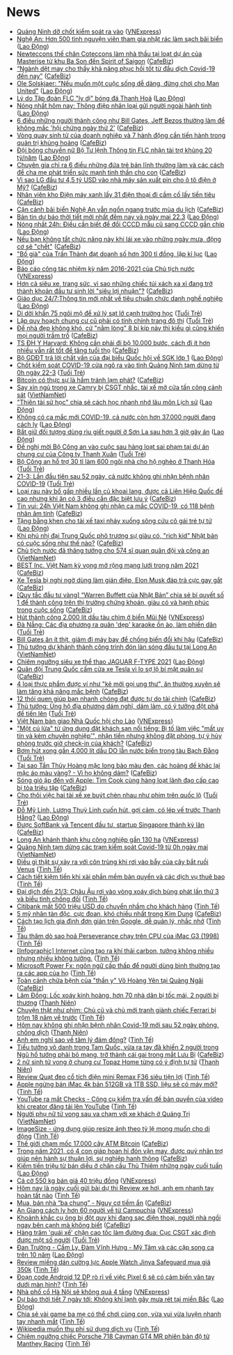 # News

- [Quảng Ninh dỡ chốt kiểm soát ra vào](https://vnexpress.net/quang-ninh-do-chot-kiem-soat-ra-vao-4251767.html) ([VNExpress](https://vnexpress.net))
- [Nghệ An: Hơn 500 tình nguyện viên tham gia nhặt rác làm sạch bãi biển](https://laodong.vn/xa-hoi/nghe-an-hon-500-tinh-nguyen-vien-tham-gia-nhat-rac-lam-sach-bai-bien-891283.ldo) ([Lao Động](https://laodong.vn))
- [Newteccons thế chân Coteccons làm nhà thầu tại loạt dự án của Masterise từ khu Ba Son đến Spirit of Saigon](https://cafebiz.vn/newteccons-the-chan-coteccons-lam-nha-thau-tai-loat-du-an-cua-masterise-tu-khu-ba-son-den-spirit-of-saigon-20210321210636893.chn) ([CafeBiz](https://cafebiz.vn))
- [“Ngành dệt may cho thấy khả năng phục hồi tốt từ đầu dịch Covid-19 đến nay”](https://cafebiz.vn/nganh-det-may-cho-thay-kha-nang-phuc-hoi-tot-tu-dau-dich-covid-19-den-nay-20210321191442063.chn) ([CafeBiz](https://cafebiz.vn))
- [Ole Solskjaer: &quot;Nếu muốn một cuộc sống dễ dàng, đừng chơi cho Man United&quot;](https://laodong.vn/bong-da-quoc-te/ole-solskjaer-neu-muon-mot-cuoc-song-de-dang-dung-choi-cho-man-united-891392.ldo) ([Lao Động](https://laodong.vn))
- [Lý do Tập đoàn FLC &quot;ly dị&quot; bóng đá Thanh Hoá](https://laodong.vn/bong-da/ly-do-tap-doan-flc-ly-di-bong-da-thanh-hoa-891336.ldo) ([Lao Động](https://laodong.vn))
- [Nóng nhất hôm nay: Thông điệp nhân loại gửi người ngoài hành tinh](https://laodong.vn/video-the-gioi/nong-nhat-hom-nay-thong-diep-nhan-loai-gui-nguoi-ngoai-hanh-tinh-891367.ldo) ([Lao Động](https://laodong.vn))
- [6 điều những người thành công như Bill Gates, Jeff Bezos thường làm để không mắc 'hội chứng ngày thứ 2'](https://cafebiz.vn/6-dieu-nhung-nguoi-thanh-cong-nhu-bill-gates-jeff-bezos-thuong-lam-de-khong-mac-hoi-chung-ngay-thu-2-20210319142618862.chn) ([CafeBiz](https://cafebiz.vn))
- [Vòng quay sinh tử của doanh nghiệp và 7 hành động cần tiến hành trong quản trị khủng hoảng](https://cafebiz.vn/vong-quay-sinh-tu-cua-doanh-nghiep-va-7-hanh-dong-can-tien-hanh-trong-quan-tri-khung-hoang-20210321184256688.chn) ([CafeBiz](https://cafebiz.vn))
- [Đội bóng chuyền nữ Bộ Tư lệnh Thông tin FLC nhận tài trợ khủng 20 tỷ/năm](https://laodong.vn/the-thao/doi-bong-chuyen-nu-bo-tu-lenh-thong-tin-flc-nhan-tai-tro-khung-20-tynam-891322.ldo) ([Lao Động](https://laodong.vn))
- [Chuyên gia chỉ ra 6 điều những đứa trẻ bản lĩnh thường làm và các cách để cha mẹ phát triển sức mạnh tinh thần cho con](https://cafebiz.vn/chuyen-gia-chi-ra-6-dieu-nhung-dua-tre-ban-linh-thuong-lam-va-cac-cach-de-cha-me-phat-trien-suc-manh-tinh-than-cho-con-20210321182250733.chn) ([CafeBiz](https://cafebiz.vn))
- [Vì sao LG đầu tư 4,5 tỷ USD vào nhà máy sản xuất pin cho ô tô điện ở Mỹ?](https://cafebiz.vn/vi-sao-lg-dau-tu-45-ty-usd-vao-nha-may-san-xuat-pin-cho-o-to-dien-o-my-20210321184111216.chn) ([CafeBiz](https://cafebiz.vn))
- [Nhân viên kho Điện máy xanh lấy 31 điện thoại đi cầm cố lấy tiền tiêu](https://cafebiz.vn/nhan-vien-kho-dien-may-xanh-lay-31-dien-thoai-di-cam-co-lay-tien-tieu-20210321201646209.chn) ([CafeBiz](https://cafebiz.vn))
- [Cận cảnh bãi biển Nghệ An vẫn ngổn ngang trước mùa du lịch](https://cafebiz.vn/can-canh-bai-bien-nghe-an-van-ngon-ngang-truoc-mua-du-lich-20210321183958123.chn) ([CafeBiz](https://cafebiz.vn))
- [Bản tin dự báo thời tiết mới nhất đêm nay và ngày mai 22.3](https://laodong.vn/video/ban-tin-du-bao-thoi-tiet-moi-nhat-dem-nay-va-ngay-mai-223-890929.ldo) ([Lao Động](https://laodong.vn))
- [Nóng nhất 24h: Điều cần biết để đổi CCCD mẫu cũ sang CCCD gắn chip](https://laodong.vn/video-thoi-su/nong-nhat-24h-dieu-can-biet-de-doi-cccd-mau-cu-sang-cccd-gan-chip-891347.ldo) ([Lao Động](https://laodong.vn))
- [Nếu bạn không tắt chức năng này khi lái xe vào những ngày mưa, động cơ sẽ "chết"](https://cafebiz.vn/neu-ban-khong-tat-chuc-nang-nay-khi-lai-xe-vao-nhung-ngay-mua-dong-co-se-chet-20210321181654806.chn) ([CafeBiz](https://cafebiz.vn))
- [&quot;Bố già&quot; của Trấn Thành đạt doanh số hơn 300 tỉ đồng, lập kỉ lục](https://laodong.vn/van-hoa/bo-gia-cua-tran-thanh-dat-doanh-so-hon-300-ti-dong-lap-ki-luc-891398.ldo) ([Lao Động](https://laodong.vn))
- [Báo cáo công tác nhiệm kỳ năm 2016-2021 của Chủ tịch nước](https://vnexpress.net/bao-cao-cong-tac-nhiem-ky-nam-2016-2021-cua-chu-tich-nuoc-4251738.html) ([VNExpress](https://vnexpress.net))
- [Hơn cả siêu xe, trang sức, vì sao những chiếc túi xách xa xỉ đang trở thành khoản đầu tư sinh lời "siêu lợi nhuận"?](https://cafebiz.vn/hon-ca-sieu-xe-trang-suc-vi-sao-nhung-chiec-tui-xach-xa-xi-dang-tro-thanh-khoan-dau-tu-sinh-loi-sieu-loi-nhuan-20210321183818352.chn) ([CafeBiz](https://cafebiz.vn))
- [Giáo dục 24/7:Thông tin mới nhất về tiêu chuẩn chức danh nghề nghiệp](https://laodong.vn/video/giao-duc-247thong-tin-moi-nhat-ve-tieu-chuan-chuc-danh-nghe-nghiep-891346.ldo) ([Lao Động](https://laodong.vn))
- [Di dời khẩn 75 ngôi mộ để xử lý sạt lở cạnh trường học](https://tuoitre.vn/di-doi-khan-75-ngoi-mo-de-xu-ly-sat-lo-canh-truong-hoc-20210321184356419.htm) ([Tuổi Trẻ](https://tuoitre.vn))
- [Lập quy hoạch chung cư cũ phải có tính chỉnh trang đô thị](https://tuoitre.vn/lap-quy-hoach-chung-cu-cu-phai-co-tinh-chat-cai-tao-tai-thiet-chinh-trang-do-thi-20210321183647821.htm) ([Tuổi Trẻ](https://tuoitre.vn))
- [Để nhà đẹp không khó, cứ "nằm lòng" 8 bí kíp này thì kiểu gì cũng khiến mọi người trầm trồ](https://cafebiz.vn/de-nha-dep-khong-kho-cu-nam-long-8-bi-kip-nay-thi-kieu-gi-cung-khien-moi-nguoi-tram-tro-20210321183711345.chn) ([CafeBiz](https://cafebiz.vn))
- [TS ĐH Y Harvard: Không cần phải đi bộ 10.000 bước, cách đi ít hơn nhiều vẫn rất tốt để tăng tuổi thọ](https://cafebiz.vn/ts-dh-y-harvard-khong-can-phai-di-bo-10000-buoc-cach-di-it-hon-nhieu-van-rat-tot-de-tang-tuoi-tho-20210321181507985.chn) ([CafeBiz](https://cafebiz.vn))
- [Bộ GDĐT trả lời chất vấn của đại biểu Quốc hội về SGK lớp 1](https://laodong.vn/giao-duc/bo-gddt-tra-loi-chat-van-cua-dai-bieu-quoc-hoi-ve-sgk-lop-1-891383.ldo) ([Lao Động](https://laodong.vn))
- [Chốt kiểm soát COVID-19 cửa ngõ ra vào tỉnh Quảng Ninh tạm dừng từ 0h ngày 22-3](https://tuoitre.vn/chot-kiem-soat-covid-19-cua-ngo-ra-vao-tinh-quang-ninh-tam-dung-tu-0h-ngay-22-3-20210321180149284.htm) ([Tuổi Trẻ](https://tuoitre.vn))
- [Bitcoin có thực sự là hầm tránh lạm phát?](https://cafebiz.vn/bitcoin-co-thuc-su-la-ham-tranh-lam-phat-20210321183110955.chn) ([CafeBiz](https://cafebiz.vn))
- [Say xỉn ngủ trong xe Camry bị CSGT nhắc, tài xế mở cửa tấn công cảnh sát](http://vietnamnet.vn/vn/thoi-su/an-toan-giao-thong/say-xi-n-ngu-trong-xe-camry-bi-csgt-nha-c-tai-xe-mo-cu-a-ta-n-co-ng-ca-nh-sa-t-721286.html) ([VietNamNet](https://vietnamnet.vn))
- [&quot;Thiên tài sử học&quot; chia sẻ cách học nhanh nhớ lâu môn Lịch sử](https://laodong.vn/giao-duc/thien-tai-su-hoc-chia-se-cach-hoc-nhanh-nho-lau-mon-lich-su-891318.ldo) ([Lao Động](https://laodong.vn))
- [Không có ca mắc mới COVID-19, cả nước còn hơn 37.000 người đang cách ly](https://laodong.vn/y-te/khong-co-ca-mac-moi-covid-19-ca-nuoc-con-hon-37000-nguoi-dang-cach-ly-891348.ldo) ([Lao Động](https://laodong.vn))
- [Bắt giữ đối tượng dùng rìu giết người ở Sơn La sau hơn 3 giờ gây án](https://laodong.vn/phap-luat/bat-giu-doi-tuong-dung-riu-giet-nguoi-o-son-la-sau-hon-3-gio-gay-an-891356.ldo) ([Lao Động](https://laodong.vn))
- [Đề nghị mời Bộ Công an vào cuộc sau hàng loạt sai phạm tại dự án chung cư của Công ty Thanh Xuân](https://tuoitre.vn/de-nghi-moi-bo-cong-an-vao-cuoc-sau-hang-loat-sai-pham-tai-du-an-chung-cu-cua-cong-ty-thanh-xuan-20210321174859395.htm) ([Tuổi Trẻ](https://tuoitre.vn))
- [Bộ Công an hỗ trợ 30 tỉ làm 600 ngôi nhà cho hộ nghèo ở Thanh Hóa](https://tuoitre.vn/bo-cong-an-ho-tro-30-ti-lam-600-nha-cho-ho-ngheo-o-thanh-hoa-20210321170432242.htm) ([Tuổi Trẻ](https://tuoitre.vn))
- [21-3: Lần đầu tiên sau 52 ngày, cả nước không ghi nhận bệnh nhân COVID-19](https://tuoitre.vn/21-3-lan-dau-tien-sau-52-ngay-ca-nuoc-khong-ghi-nhan-benh-nhan-covid-19-20210321182308707.htm) ([Tuổi Trẻ](https://tuoitre.vn))
- [Loại rau này bổ gấp nhiều lần củ khoai lang, được cả Liên Hiệp Quốc đề cao nhưng khi ăn có 3 điều cần đặc biệt lưu ý](https://cafebiz.vn/loai-rau-nay-bo-gap-nhieu-lan-cu-khoai-lang-duoc-ca-lien-hiep-quoc-de-cao-nhung-khi-an-co-3-dieu-can-dac-biet-luu-y-20210321181918809.chn) ([CafeBiz](https://cafebiz.vn))
- [Tin vui: 24h Việt Nam không ghi nhận ca mắc COVID-19, có 118 bệnh nhân âm tính](https://cafebiz.vn/tin-vui-24h-viet-nam-khong-ghi-nhan-ca-mac-covid-19-co-118-benh-nhan-am-tinh-20210321183003974.chn) ([CafeBiz](https://cafebiz.vn))
- [Tặng bằng khen cho tài xế taxi nhảy xuống sông cứu cô gái trẻ tự tử](https://laodong.vn/xa-hoi/tang-bang-khen-cho-tai-xe-taxi-nhay-xuong-song-cuu-co-gai-tre-tu-tu-891350.ldo) ([Lao Động](https://laodong.vn))
- [Khi phú nhị đại Trung Quốc phô trương sự giàu có, "rich kid" Nhật bản có cuộc sống như thế nào?](https://cafebiz.vn/khi-phu-nhi-dai-trung-quoc-pho-truong-su-giau-co-rich-kid-nhat-ban-co-cuoc-song-nhu-the-nao-20210321181312052.chn) ([CafeBiz](https://cafebiz.vn))
- [Chủ tịch nước đã thăng tướng cho 574 sĩ quan quân đội và công an](http://vietnamnet.vn/vn/thoi-su/quoc-hoi/chu-tich-nuoc-da-thang-tuong-cho-574-si-quan-quan-doi-va-cong-an-721259.html) ([VietNamNet](https://vietnamnet.vn))
- [BEST Inc. Việt Nam kỳ vọng mở rộng mạng lưới trong năm 2021](https://cafebiz.vn/best-inc-viet-nam-ky-vong-mo-rong-mang-luoi-trong-nam-2021-20210321164527029.chn) ([CafeBiz](https://cafebiz.vn))
- [Xe Tesla bị nghi ngờ dùng làm gián điệp, Elon Musk đáp trả cực gay gắt](https://cafebiz.vn/xe-tesla-bi-nghi-ngo-dung-lam-gian-diep-elon-musk-dap-tra-cuc-gay-gat-20210321115206968.chn) ([CafeBiz](https://cafebiz.vn))
- [[Quy tắc đầu tư vàng] “Warren Buffett của Nhật Bản” chia sẻ bí quyết số 1 để thành công trên thị trường chứng khoán, giàu có và hạnh phúc trong cuộc sống](https://cafebiz.vn/quy-tac-dau-tu-vang-warren-buffett-cua-nhat-ban-chia-se-bi-quyet-so-1-de-thanh-cong-tren-thi-truong-chung-khoan-giau-co-va-hanh-phuc-trong-cuoc-song-2021032111554041.chn) ([CafeBiz](https://cafebiz.vn))
- [Hút thành công 2.000 lít dầu tàu chìm ở biển Mũi Né](https://vnexpress.net/hut-thanh-cong-2-000-lit-dau-tau-chim-o-bien-mui-ne-4251721.html) ([VNExpress](https://vnexpress.net))
- [Đà Nẵng: Các địa phương ra quân 'dẹp' karaoke ồn ào, làm phiền dân](https://tuoitre.vn/da-nang-cac-dia-phuong-ra-quan-dep-karaoke-on-ao-lam-phien-dan-20210321160449226.htm) ([Tuổi Trẻ](https://tuoitre.vn))
- [Bill Gates ăn ít thịt, giảm đi máy bay để chống biến đổi khí hậu](https://cafebiz.vn/bill-gates-an-it-thit-giam-di-may-bay-de-chong-bien-doi-khi-hau-20210321115341707.chn) ([CafeBiz](https://cafebiz.vn))
- [Thủ tướng dự khánh thành công trình đón làn sóng đầu tư tại Long An](http://vietnamnet.vn/vn/thoi-su/chinh-tri/thu-tuong-du-khanh-thanh-cong-trinh-don-lan-song-dau-tu-tai-long-an-721256.html) ([VietNamNet](https://vietnamnet.vn))
- [Chiêm ngưỡng siêu xe thể thao JAGUAR F-TYPE 2021](https://laodong.vn/photo/chiem-nguong-sieu-xe-the-thao-jaguar-f-type-2021-888711.ldo) ([Lao Động](https://laodong.vn))
- [Quân đội Trung Quốc cấm cửa xe Tesla vì lo sợ lộ bí mật quân sự](https://cafebiz.vn/quan-doi-trung-quoc-cam-cua-xe-tesla-vi-lo-so-lo-bi-mat-quan-su-20210321114959068.chn) ([CafeBiz](https://cafebiz.vn))
- [4 loại thực phẩm được ví như "kẻ mời gọi ung thư", ăn thường xuyên sẽ làm tăng khả năng mắc bệnh](https://cafebiz.vn/4-loai-thuc-pham-duoc-vi-nhu-ke-moi-goi-ung-thu-an-thuong-xuyen-se-lam-tang-kha-nang-mac-benh-20210321151640041.chn) ([CafeBiz](https://cafebiz.vn))
- [12 thói quen giúp bạn nhanh chóng đạt được tự do tài chính](https://cafebiz.vn/12-thoi-quen-giup-ban-nhanh-chong-dat-duoc-tu-do-tai-chinh-20210321114714228.chn) ([CafeBiz](https://cafebiz.vn))
- [Thủ tướng: Ủng hộ địa phương dám nghĩ, dám làm, có ý tưởng đột phá để tiến lên](https://tuoitre.vn/thu-tuong-ung-ho-dia-phuong-dam-nghi-dam-lam-co-y-tuong-dot-pha-de-tien-len-20210321134740537.htm) ([Tuổi Trẻ](https://tuoitre.vn))
- [Việt Nam bàn giao Nhà Quốc hội cho Lào](https://vnexpress.net/viet-nam-ban-giao-nha-quoc-hoi-cho-lao-4251594.html) ([VNExpress](https://vnexpress.net))
- ["Một cú lừa" từ ứng dụng đặt khách sạn nổi tiếng: Bị tố làm việc "mất uy tín và kém chuyên nghiệp'", nhận tiền nhưng không đặt phòng, tự ý hủy phòng trước giờ check-in của khách?](https://cafebiz.vn/mot-cu-lua-tu-ung-dung-dat-khach-san-noi-tieng-bi-to-lam-viec-mat-uy-tin-va-kem-chuyen-nghiep-nhan-tien-nhung-khong-dat-phong-tu-y-huy-phong-truoc-gio-check-in-cua-khach-20210321150327795.chn) ([CafeBiz](https://cafebiz.vn))
- [Bơm hút xong gần 4.000 lít dầu DO lẫn nước biển trong tàu Bạch Đằng](https://tuoitre.vn/bom-hut-xong-gan-4-000-lit-dau-do-lan-nuoc-bien-trong-tau-bach-dang-20210321143923765.htm) ([Tuổi Trẻ](https://tuoitre.vn))
- [Tại sao Tần Thủy Hoàng mặc long bào màu đen, các hoàng đế khác lại mặc áo màu vàng? - Vì họ không dám?](https://cafebiz.vn/tai-sao-tan-thuy-hoang-mac-long-bao-mau-den-cac-hoang-de-khac-lai-mac-ao-mau-vang-vi-ho-khong-dam-20210321143130538.chn) ([CafeBiz](https://cafebiz.vn))
- [Sóng gió ập đến với Apple: Tim Cook cùng hàng loạt lãnh đạo cấp cao bị tòa triệu tập](https://cafebiz.vn/song-gio-ap-den-voi-apple-tim-cook-cung-hang-loat-lanh-dao-cap-cao-bi-toa-trieu-tap-20210321150109144.chn) ([CafeBiz](https://cafebiz.vn))
- [Cho thôi việc hai tài xế xe buýt chèn nhau như phim trên quốc lộ](https://tuoitre.vn/cho-thoi-viec-hai-tai-xe-xe-buyt-chen-nhau-nhu-phim-tren-quoc-lo-20210321142433861.htm) ([Tuổi Trẻ](https://tuoitre.vn))
- [Đỗ Mỹ Linh, Lương Thuỳ Linh cuốn hút, gợi cảm, có lép vế trước Thanh Hằng?](https://laodong.vn/photo/do-my-linh-luong-thuy-linh-cuon-hut-goi-cam-co-lep-ve-truoc-thanh-hang-891249.ldo) ([Lao Động](https://laodong.vn))
- [Được SoftBank và Tencent đầu tư, startup Singapore thành kỳ lân](https://cafebiz.vn/duoc-softbank-va-tencent-dau-tu-startup-singapore-thanh-ky-lan-20210321114227827.chn) ([CafeBiz](https://cafebiz.vn))
- [Long An khánh thành khu công nghiệp gần 130 ha](https://vnexpress.net/long-an-khanh-thanh-khu-cong-nghiep-gan-130-ha-4251687.html) ([VNExpress](https://vnexpress.net))
- [Quảng Ninh tạm dừng các trạm kiểm soát Covid-19 từ 0h ngày mai](http://vietnamnet.vn/vn/thoi-su/quang-ninh-tam-dung-cac-tram-kiem-soat-covid-19-tu-0h-ngay-mai-721244.html) ([VietNamNet](https://vietnamnet.vn))
- [Điều gì thật sự xảy ra với côn trùng khi rơi vào bẫy của cây bắt ruồi Venus](https://tinhte.vn/thread/dieu-gi-that-su-xay-ra-voi-con-trung-khi-roi-vao-bay-cua-cay-bat-ruoi-venus.3296181/) ([Tinh Tế](https://tinhte.vn))
- [Cách tiết kiệm tiền khi xài phần mềm bản quyền và các dịch vụ thuê bao](https://tinhte.vn/thread/cach-tiet-kiem-tien-khi-xai-phan-mem-ban-quyen-va-cac-dich-vu-thue-bao.3297120/) ([Tinh Tế](https://tinhte.vn))
- [Đại dịch đến 21/3: Châu Âu rơi vào vòng xoáy dịch bùng phát lần thứ 3 và biểu tình chống đối](https://tinhte.vn/thread/dai-dich-den-21-3-chau-au-roi-vao-vong-xoay-dich-bung-phat-lan-thu-3-va-bieu-tinh-chong-doi.3297210/) ([Tinh Tế](https://tinhte.vn))
- [Citibank mất  500 triệu USD do chuyển nhầm cho khách hàng](https://tinhte.vn/thread/citibank-mat-500-trieu-usd-do-chuyen-nham-cho-khach-hang.3278459/) ([Tinh Tế](https://tinhte.vn))
- [5 mỹ nhân tàn độc, cực đoan, khó chiều nhất trong Kim Dung](https://cafebiz.vn/5-my-nhan-tan-doc-cuc-doan-kho-chieu-nhat-trong-kim-dung-20210321141156316.chn) ([CafeBiz](https://cafebiz.vn))
- [Cách tạo lịch gia đình đơn giản trên Google, dễ quản lý, nhắc nhở](https://tinhte.vn/thread/cach-tao-lich-gia-dinh-don-gian-tren-google-de-quan-ly-nhac-nho.3296177/) ([Tinh Tế](https://tinhte.vn))
- [Tàu thăm dò sao hoả Perseverance chạy trên CPU của iMac G3 (1998)](https://tinhte.vn/thread/tau-tham-do-sao-hoa-perseverance-chay-tren-cpu-cua-imac-g3-1998.3286220/) ([Tinh Tế](https://tinhte.vn))
- [[Infographic] Internet cũng tạo ra khí thải carbon, tưởng không nhiều nhưng nhiều không tưởng.](https://tinhte.vn/thread/infographic-internet-cung-tao-ra-khi-thai-carbon-tuong-khong-nhieu-nhung-nhieu-khong-tuong.3297260/) ([Tinh Tế](https://tinhte.vn))
- [Microsoft Power Fx: ngôn ngữ cấp thấp để người dùng bình thường tạo ra các app của họ](https://tinhte.vn/thread/microsoft-power-fx-ngon-ngu-cap-thap-de-nguoi-dung-binh-thuong-tao-ra-cac-app-cua-ho.3286411/) ([Tinh Tế](https://tinhte.vn))
- [Toàn cảnh chữa bệnh của "thần y" Võ Hoàng Yên tại Quảng Ngãi](https://cafebiz.vn/toan-canh-chua-benh-cua-than-y-vo-hoang-yen-tai-quang-ngai-20210321114454778.chn) ([CafeBiz](https://cafebiz.vn))
- [Lâm Đồng: Lốc xoáy kinh hoàng, hơn 70 nhà dân bị tốc mái, 2 người bị thương](https://thanhnien.vn/thoi-su/lam-dong-loc-xoay-kinh-hoang-hon-70-nha-dan-bi-toc-mai-2-nguoi-bi-thuong-1357290.html) ([Thanh Niên](https://thanhnien.vn))
- [Chuyện thật như phim: Chủ cũ và chủ mới tranh giành chiếc Ferrari bị trộm 18 năm về trước](https://tinhte.vn/thread/chuyen-that-nhu-phim-chu-cu-va-chu-moi-tranh-gianh-chiec-ferrari-bi-trom-18-nam-ve-truoc.3297261/) ([Tinh Tế](https://tinhte.vn))
- [Hôm nay không ghi nhận bệnh nhân Covid-19 mới sau 52 ngày phòng, chống dịch](https://thanhnien.vn/thoi-su/hom-nay-khong-ghi-nhan-benh-nhan-covid-19-moi-sau-52-ngay-phong-chong-dich-1357263.html) ([Thanh Niên](https://thanhnien.vn))
- [Anh em nghĩ sao về tâm lý đám đông?](https://tinhte.vn/thread/anh-em-nghi-sao-ve-tam-ly-dam-dong.3297159/) ([Tinh Tế](https://tinhte.vn))
- [Tiểu tướng vô danh trong Tam Quốc, vừa ra tay đã khiến 2 người trong Ngũ hổ tướng phải bỏ mạng, trở thành cái gai trong mắt Lưu Bị](https://cafebiz.vn/tieu-tuong-vo-danh-trong-tam-quoc-vua-ra-tay-da-khien-2-nguoi-trong-ngu-ho-tuong-phai-bo-mang-tro-thanh-cai-gai-trong-mat-luu-bi-20210321140143311.chn) ([CafeBiz](https://cafebiz.vn))
- [2 nữ sinh tử vong ở chung cư Topaz Home từng có ý định tự tử](https://thanhnien.vn/thoi-su/2-nu-sinh-tu-vong-o-chung-cu-topaz-home-tung-co-y-dinh-tu-tu-1357285.html) ([Thanh Niên](https://thanhnien.vn))
- [Review Quạt đeo cổ tích điện mini Remax F36 siêu tiện lợi](https://tinhte.vn/thread/review-quat-deo-co-tich-dien-mini-remax-f36-sieu-tien-loi.3281128/) ([Tinh Tế](https://tinhte.vn))
- [Apple ngừng bán iMac 4k bản 512GB và 1TB SSD, liệu sẽ có máy mới?](https://tinhte.vn/thread/apple-ngung-ban-imac-4k-ban-512gb-va-1tb-ssd-lieu-se-co-may-moi.3297316/) ([Tinh Tế](https://tinhte.vn))
- [YouTube ra mắt Checks - Công cụ kiểm tra vấn đề bản quyền của video khi creator đăng tải lên YouTube](https://tinhte.vn/thread/youtube-ra-mat-checks-cong-cu-kiem-tra-van-de-ban-quyen-cua-video-khi-creator-dang-tai-len-youtube.3295671/) ([Tinh Tế](https://tinhte.vn))
- [Người phụ nữ tử vong sau va chạm với xe khách ở Quảng Trị](http://vietnamnet.vn/vn/thoi-su/an-toan-giao-thong/nguoi-phu-nu-tu-vong-sau-va-cham-voi-xe-khach-o-quang-tri-721236.html) ([VietNamNet](https://vietnamnet.vn))
- [ImageSize - ứng dụng giúp resize ảnh theo tỷ lệ mong muốn cho di động](https://tinhte.vn/thread/imagesize-ung-dung-giup-resize-anh-theo-ty-le-mong-muon-cho-di-dong.3295070/) ([Tinh Tế](https://tinhte.vn))
- [Thế giới chạm mốc 17.000 cây ATM Bitcoin](https://cafebiz.vn/the-gioi-cham-moc-17000-cay-atm-bitcoin-20210321114002477.chn) ([CafeBiz](https://cafebiz.vn))
- [Trong năm 2021, có 4 con giáp hoan hỉ đón vận may, được quý nhân trợ giúp nên hành sự thuận lợi, sự nghiệp hanh thông](https://cafebiz.vn/trong-nam-2021-co-4-con-giap-hoan-hi-don-van-may-duoc-quy-nhan-tro-giup-nen-hanh-su-thuan-loi-su-nghiep-hanh-thong-20210321133800327.chn) ([CafeBiz](https://cafebiz.vn))
- [Kiếm tiền triệu từ bán diều ở chân cầu Thủ Thiêm những ngày cuối tuần](https://laodong.vn/photo/kiem-tien-trieu-tu-ban-dieu-o-chan-cau-thu-thiem-nhung-ngay-cuoi-tuan-891180.ldo) ([Lao Động](https://laodong.vn))
- [Cá cờ 550 kg bán giá 40 triệu đồng](https://vnexpress.net/ca-co-550-kg-ban-gia-40-trieu-dong-4251676.html) ([VNExpress](https://vnexpress.net))
- [Hôm nay là ngày cuối gửi bài dự thi Review xe hơi, anh em nhanh tay hoàn tất nào](https://tinhte.vn/thread/hom-nay-la-ngay-cuoi-gui-bai-du-thi-review-xe-hoi-anh-em-nhanh-tay-hoan-tat-nao.3297335/) ([Tinh Tế](https://tinhte.vn))
- [Mua, bán nhà “ba chung” - Nguy cơ tiềm ẩn](https://cafebiz.vn/mua-ban-nha-ba-chung-nguy-co-tiem-an-20210321104852499.chn) ([CafeBiz](https://cafebiz.vn))
- [An Giang cách ly hơn 60 người về từ Campuchia](https://vnexpress.net/an-giang-cach-ly-hon-60-nguoi-ve-tu-campuchia-4251670.html) ([VNExpress](https://vnexpress.net))
- [Khoảnh khắc cụ ông bị đột quỵ khi đang sạc điện thoại, người nhà ngồi ngay bên cạnh mà không biết](https://cafebiz.vn/khoanh-khac-cu-ong-bi-dot-quy-khi-dang-sac-dien-thoai-nguoi-nha-ngoi-ngay-ben-canh-ma-khong-biet-20210321132750651.chn) ([CafeBiz](https://cafebiz.vn))
- [Hàng trăm 'quái xế' chặn cao tốc làm đường đua: Cục CSGT xác định được một số người](https://tuoitre.vn/hang-tram-quai-xe-chan-cao-toc-lam-duong-dua-cuc-csgt-xac-dinh-duoc-mot-so-nguoi-20210321102516777.htm) ([Tuổi Trẻ](https://tuoitre.vn))
- [Đan Trường - Cẩm Ly, Đàm Vĩnh Hưng - Mỹ Tâm và các cặp song ca trên 10 năm](https://laodong.vn/photo/dan-truong-cam-ly-dam-vinh-hung-my-tam-va-cac-cap-song-ca-tren-10-nam-891052.ldo) ([Lao Động](https://laodong.vn))
- [Review miếng dán cường lực Apple Watch Jinya Safeguard mua giá 350k](https://tinhte.vn/thread/review-mieng-dan-cuong-luc-apple-watch-jinya-safeguard-mua-gia-350k.3295385/) ([Tinh Tế](https://tinhte.vn))
- [Đoạn code Android 12 DP rò rỉ về việc Pixel 6 sẽ có cảm biến vân tay dưới màn hình?](https://tinhte.vn/thread/doan-code-android-12-dp-ro-ri-ve-viec-pixel-6-se-co-cam-bien-van-tay-duoi-man-hinh.3296105/) ([Tinh Tế](https://tinhte.vn))
- [Nhà phố cổ Hà Nội sẽ không quá 4 tầng](https://vnexpress.net/nha-pho-co-ha-noi-se-khong-qua-4-tang-4251642.html) ([VNExpress](https://vnexpress.net))
- [Dự báo thời tiết 7 ngày tới: Không khí lạnh gây mưa rét tại miền Bắc](https://laodong.vn/infographic/du-bao-thoi-tiet-7-ngay-toi-khong-khi-lanh-gay-mua-ret-tai-mien-bac-891267.ldo) ([Lao Động](https://laodong.vn))
- [Chia sẻ vài game ba mẹ có thể chơi cùng con, vừa vui vừa luyện nhanh tay nhanh mắt](https://tinhte.vn/thread/chia-se-vai-game-ba-me-co-the-choi-cung-con-vua-vui-vua-luyen-nhanh-tay-nhanh-mat.3292390/) ([Tinh Tế](https://tinhte.vn))
- [Wikipedia muốn thu phí sử dụng dịch vụ](https://tinhte.vn/thread/wikipedia-muon-thu-phi-su-dung-dich-vu.3295213/) ([Tinh Tế](https://tinhte.vn))
- [Chiêm ngưỡng chiếc Porsche 718 Cayman GT4 MR phiên bản độ từ Manthey Racing](https://tinhte.vn/thread/chiem-nguong-chiec-porsche-718-cayman-gt4-mr-phien-ban-do-tu-manthey-racing.3297237/) ([Tinh Tế](https://tinhte.vn))
